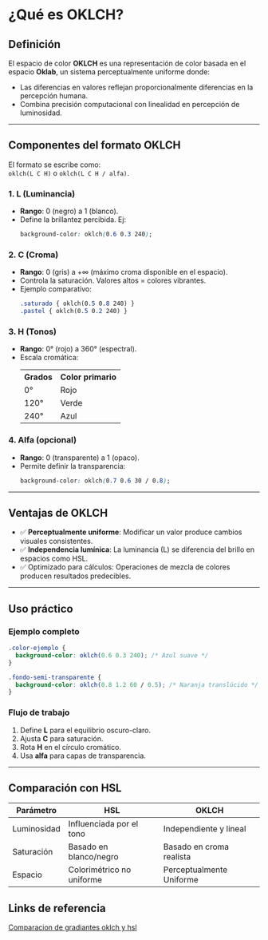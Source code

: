 
# ¿Qué es OKLCH?

## Definición
El espacio de color **OKLCH** es una representación de color basada en el espacio **Oklab**, un sistema perceptualmente uniforme donde:
- Las diferencias en valores reflejan proporcionalmente diferencias en la percepción humana.
- Combina precisión computacional con linealidad en percepción de luminosidad.

---

## Componentes del formato OKLCH
El formato se escribe como:  
`oklch(L C H)` o `oklch(L C H / alfa)`.

### 1. L (Luminancia)  
- **Rango**: 0 (negro) a 1 (blanco).  
- Define la brillantez percibida. Ej:  
  ```css
  background-color: oklch(0.6 0.3 240);
  ```

### 2. C (Croma)  
- **Rango**: 0 (gris) a +∞ (máximo croma disponible en el espacio).  
- Controla la saturación. Valores altos = colores vibrantes.  
- Ejemplo comparativo:  
  ```css
  .saturado { oklch(0.5 0.8 240) }  
  .pastel { oklch(0.5 0.2 240) }
  ```

### 3. H (Tonos)  
- **Rango**: 0° (rojo) a 360° (espectral).  
- Escala cromática:  
  <table>
    <tr>
      <th>Grados</th>
      <th>Color primario</th>
    </tr>
    <tr>
      <td>0°</td>
      <td>Rojo</td>
    </tr>
    <tr>
      <td>120°</td>
      <td>Verde</td>
    </tr>
    <tr>
      <td>240°</td>
      <td>Azul</td>
    </tr>
  </table>

### 4. Alfa (opcional)  
- **Rango**: 0 (transparente) a 1 (opaco).  
- Permite definir la transparencia:  
  ```css
  background-color: oklch(0.7 0.6 30 / 0.8);
  ```

---

## Ventajas de OKLCH
- ✅ **Perceptualmente uniforme**: Modificar un valor produce cambios visuales consistentes.
- ✅ **Independencia lumínica**: La luminancia (L) se diferencia del brillo en espacios como HSL.
- ✅ Optimizado para cálculos: Operaciones de mezcla de colores producen resultados predecibles.

---

## Uso práctico
### Ejemplo completo
```css
.color-ejemplo {
  background-color: oklch(0.6 0.3 240); /* Azul suave */
}

.fondo-semi-transparente {
  background-color: oklch(0.8 1.2 60 / 0.5); /* Naranja translúcido */
}
```

### Flujo de trabajo
1. Define **L** para el equilibrio oscuro-claro.
2. Ajusta **C** para saturación.
3. Rota **H** en el círculo cromático.
4. Usa **alfa** para capas de transparencia.

---

## Comparación con HSL
| Parámetro | HSL               | OKLCH              |
|----------|-------------------|--------------------|
| Luminosidad | Influenciada por el tono | Independiente y lineal |
| Saturación | Basado en blanco/negro | Basado en croma realista |
| Espacio  | Colorimétrico no uniforme | Perceptualmente Uniforme |

## Links de referencia
[Comparacion de gradiantes oklch y hsl](https://full-stack-plus.github.io/oklch-examples/)